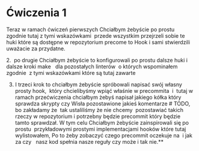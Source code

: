 # Ćwiczenia 1

Teraz w ramach ćwiczeń pierwszych Chciałbym żebyście po prostu zgodnie tutaj z tymi wskazówkami  przede wszystkim przejrzeli sobie te huki które są dostępne w repozytorium precome to Hook i sami stwierdzili  uważacie za przydatne.

2.  po drugie Chciałbym żebyście to konfigurowali po prostu dalsze huki i dalsze kroki make   dla pozostałych linterów  o których wspominałem  zgodnie  z tymi wskazówkami które są tutaj zawarte

3. I trzeci krok to chciałbym żebyście spróbowali napisać swój własny  prosty hook,  który chcielibyśmy wpiąć właśnie w precommita  i  tutaj w ramach przećwiczenia chciałbym żebyś napisał jakiego kółka który sprawdza skrypty czy Wisła pozostawione jakieś komentarze # TODO, bo zakładamy że  tak ustaliliśmy że nie chcemy  pozostawiać takich rzeczy w repozytorium i potrzebny będzie precommit który będzie tamto sprawdzał. W tym celu Chciałbym żebyście zainspirowali się po prostu  przykładowymi prostymi implementacjami hooków które tutaj wylistowałem, Po to żeby zobaczyć czego precommit oczekuje na  i jak za czy   nasz kod spełnia nasze reguły czy może i tak nie.**